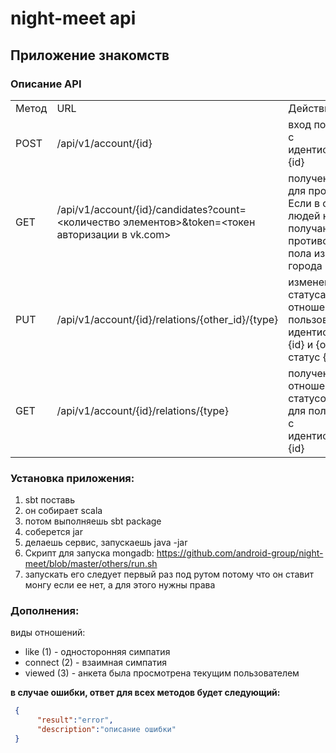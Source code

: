 # night-meet api

## Приложение знакомств


### Описание API

<table>
  <tr>
    <td>Метод</td>
    <td>URL</td>
    <td>Действие</td>
    <td>Ответ</td>
    <td>Пример CURL запроса</td>
  </tr>
  <tr>
    <td>POST</td>
    <td>/api/v1/account/{id}</td>
    <td>вход пользователя с идентификатором {id}</td>
    <td>{"result":"ok"}</td>
    <td>curl -X POST http://localhost:8888/api/v1/account/{id}</td>
  </tr>
  <tr>
     <td>GET</td>
     <td>/api/v1/account/{id}/candidates?count=<количество элементов>&token=<токен авторизации в vk.com></td>
     <td>получение людей для просмотра. Если в списке людей нет, тогда получаю людей противоположного пола из моего города</td>
     <td>{"result":"ok","account_ids":["first_id","second_id"]}</td>
     <td>curl -X GET http://localhost:8888/api/v1/account/{id}/candidates?count=<количество элементов>&token=<токен авторизации в vk.com></td>
   </tr>
   <tr>
     <td>PUT</td>
     <td>/api/v1/account/{id}/relations/{other_id}/{type}</td>
     <td>изменение статуса отношений между пользователем с идентификатором {id} и {other_id} на статус {type}</td>
     <td>{"result":"ok"}</td>
     <td>curl -X PUT http://localhost:8888/api/v1/account/{id}/relations/{other_id}/{type}</td>
    </tr>
    <tr>
     <td>GET</td>
     <td>/api/v1/account/{id}/relations/{type}</td>
     <td>получение отношений со статусом {type} для пользователя с идентификатором {id}</td>
     <td>{"result":"ok","account_ids":["first_id","second_id"]}</td>
     <td>curl -X GET http://localhost:8888/api/v1/account/{id}/relations/{type}</td>
   </tr>
</table>

### Установка приложения:
1) sbt поставь
2) он собирает scala
3) потом выполняешь
sbt package
4) соберется jar
5) делаешь сервис, запускаешь java -jar
6) Скрипт для запуска mongadb:
https://github.com/android-group/night-meet/blob/master/others/run.sh
7) запускать его следует первый раз под рутом
потому что он ставит монгу если ее нет, а для этого нужны права

### Дополнения:
 
виды отношений:
   - like (1) - односторонняя симпатия
   - connect (2) - взаимная симпатия
   - viewed (3) -  анкета была просмотрена текущим пользователем


**в случае ошибки, ответ для всех методов будет следующий:**

 ```json
  {
       "result":"error",
       "description":"описание ошибки"
  }
 ```

   

